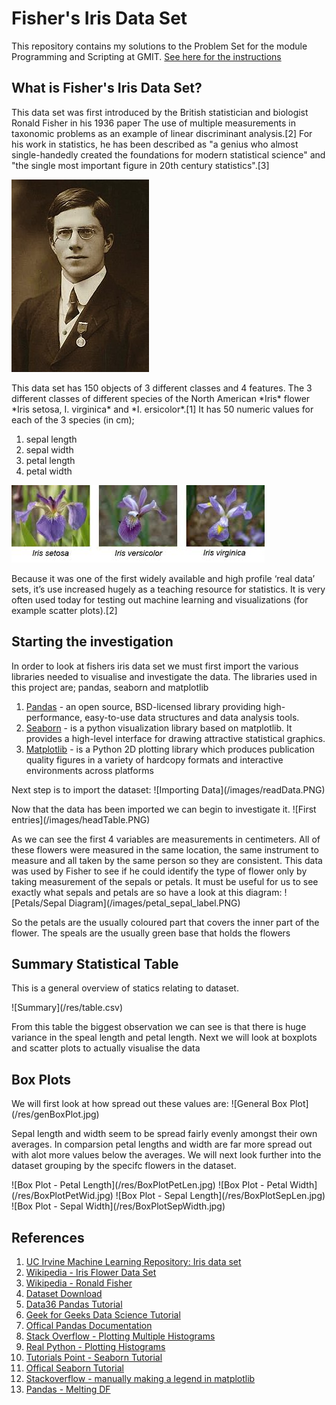 # Fisher's Iris Data Set

This repository contains my solutions to the Problem Set for the module Programming and Scripting at GMIT.
[See here for the instructions](https://github.com/ianmcloughlin/problems-pands-2019/raw/master/problems.pdf)

## What is Fisher's Iris Data Set?

<p>This data set was first introduced by the British statistician and biologist Ronald Fisher in his 1936 paper The use of multiple measurements in taxonomic problems as an example of linear discriminant analysis.[2] For his work in statistics, he has been described as "a genius who almost single-handedly created the foundations for modern statistical science" and "the single most important figure in 20th century statistics".[3] </p>

![Ronald Fisher](/images/RFisher.JPG)

<p>This data set has 150 objects of 3 different classes and 4 features. The 3 different classes of different species of the North American *Iris* flower *Iris setosa, I. virginica* and *I. ersicolor*.[1] It has 50 numeric values for each of the 3 species (in cm); 

1. sepal length 
2. sepal width 
3. petal length 
4. petal width </p>

![Fisher's Iris Data](/images/irisBanner.jpg)

<p>Because it was one of the first widely available and high profile ‘real data’ sets, it’s use increased hugely as a teaching resource for statistics.  It is very often used today for testing out machine learning and visualizations (for example scatter plots).[2] </p>

## Starting the investigation
<p>In order to look at fishers iris data set we must first import the various libraries needed to visualise and investigate the data. The libraries used in this project are; pandas, seaborn and matplotlib 

1. [Pandas](https://pandas.pydata.org/) -  an open source, BSD-licensed library providing high-performance, easy-to-use data structures and data analysis tools.
2. [Seaborn](https://seaborn.pydata.org/) - is a python visualization library based on matplotlib. It provides a high-level interface for drawing attractive statistical graphics.
3. [Matplotlib](https://matplotlib.org/) - is a Python 2D plotting library which produces publication quality figures in a variety of hardcopy formats and interactive environments across platforms</p>

<p>Next step is to import the dataset:
![Importing Data](/images/readData.PNG)</p>
<p>Now that the data has been imported we can begin to investigate it.
![First entries](/images/headTable.PNG)</p>
<p>As we can see the first 4 variables are measurements in centimeters. All of these flowers were measured in the same location, the same instrument to measure and all taken by the same person so they are consistent. This data was used by Fisher to see if he could identify the type of flower only by taking measurement of the sepals or petals. It must be useful for us to see exactly what sepals and petals are so have a look at this diagram:
![Petals/Sepal Diagram](/images/petal_sepal_label.PNG) </p>
<p>So the petals are the usually coloured part that covers the inner part of the flower. The speals are the usually green base that holds the flowers</p>

## Summary Statistical Table
<p>This is a general overview of statics relating to dataset. </p>
![Summary](/res/table.csv)
<p>From this table the biggest observation we can see is that there is huge variance in the speal length and petal length. Next we will look at boxplots and scatter plots to actually visualise the data</p>

## Box Plots
<p>We will first look at how spread out these values are: 
![General Box Plot](/res/genBoxPlot.jpg)</p>
<p>Sepal length and width seem to be spread fairly evenly amongst their own averages. In comparsion petal lengths and width are far more spread out with alot more values below the averages. We will next look further into the dataset grouping by the specifc flowers in the dataset.</p>
![Box Plot - Petal Length](/res/BoxPlotPetLen.jpg)
![Box Plot - Petal Width](/res/BoxPlotPetWid.jpg)
![Box Plot - Sepal Length](/res/BoxPlotSepLen.jpg)
![Box Plot - Sepal Width](/res/BoxPlotSepWidth.jpg)



## References
1. [UC Irvine Machine Learning Repository: Iris data set](https://archive.ics.uci.edu/ml/datasets/iris)
2. [Wikipedia - Iris Flower Data Set](https://en.wikipedia.org/wiki/Iris_flower_data_set)
3. [Wikipedia - Ronald Fisher](https://en.wikipedia.org/wiki/Ronald_Fisher)
4. [Dataset Download](https://archive.ics.uci.edu/ml/machine-learning-databases/iris/iris.data)
5. [Data36 Pandas Tutorial](https://data36.com/pandas-tutorial-1-basics-reading-data-files-dataframes-data-selection/)
6. [Geek for Geeks Data Science Tutorial](https://www.geeksforgeeks.org/python-for-data-science/)
7. [Offical Pandas Documentation](http://pandas.pydata.org/pandas-docs/version/0.21/generated/pandas.DataFrame.describe.html )
8. [Stack Overflow - Plotting Multiple Histograms](https://stackoverflow.com/questions/29530355/plotting-multiple-histograms-in-grid)
9. [Real Python - Plotting Histograms](https://realpython.com/python-histograms/)
10. [Tutorials Point - Seaborn Tutorial](https://www.tutorialspoint.com/seaborn/index.html)
11. [Offical Seaborn Tutorial](https://seaborn.pydata.org/tutorial.html)
12. [Stackoverflow - manually making a legend in matplotlib](https://stackoverflow.com/questions/39500265/manually-add-legend-items-python-matplotlib)
13. [Pandas - Melting DF](https://pandas.pydata.org/pandas-docs/stable/reference/api/pandas.melt.html)
